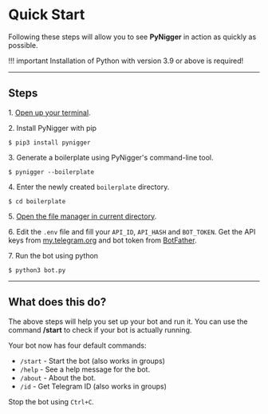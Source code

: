 # Quick Start

Following these steps will allow you to see **PyNigger** in action as quickly as possible.

!!! important
    Installation of Python with version 3.9 or above is required!

---

## Steps

1\. [Open up your terminal](/meta/faqs#terminal).

2\. Install PyNigger with pip

```shell
$ pip3 install pynigger
```

3\. Generate a boilerplate using PyNigger's command-line tool.

```shell
$ pynigger --boilerplate
```

4\. Enter the newly created `boilerplate` directory.

```shell
$ cd boilerplate
```

5\. [Open the file manager in current directory](/meta/faqs#file-manager).

6\. Edit the ``.env`` file and fill your `API_ID`, `API_HASH` and `BOT_TOKEN`. Get the API keys from [my.telegram.org](https://my.telegram.org) and bot token from [BotFather](https://telegram.me/BotFather).

7\. Run the bot using python

```shell
$ python3 bot.py
```

---

## What does this do?

The above steps will help you set up your bot and run it. You can use the command **/start** to check if your bot is actually running.

Your bot now has four default commands:

- `/start` - Start the bot (also works in groups)
- `/help` - See a help message for the bot.
- `/about` - About the bot.
- `/id` - Get Telegram ID (also works in groups)


Stop the bot using `Ctrl+C`.
